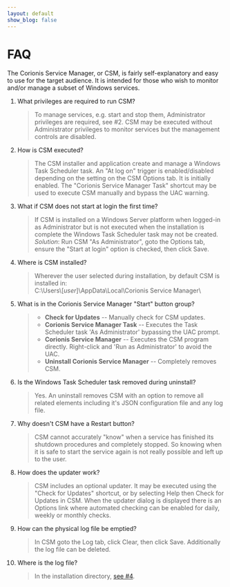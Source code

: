 ```yaml
---
layout: default
show_blog: false
---
```

# FAQ

The Corionis Service Manager, or CSM, is fairly self-explanatory and easy
to use for the target audience. It is intended for those who wish to 
monitor and/or manage a subset of Windows services.

 1. What privileges are required to run CSM?
    > To manage services, e.g. start and stop them, Administrator privileges are required, 
      see #2. CSM may be executed without Administrator privileges to monitor services 
      but the management controls are disabled.
 2. How is CSM executed?
    > The CSM installer and application create and manage a Windows Task
      Scheduler task. An "At log on" trigger is enabled/disabled depending
      on the setting on the CSM Options tab. It is initially enabled. The 
      "Corionis Service Manager Task" shortcut may be used to execute CSM
      manually and bypass the UAC warning.
 3. What if CSM does not start at login the first time?
    > If CSM is installed on a Windows Server platform when logged-in as Administrator
      but is not executed when the installation is complete the Windows Task Scheduler
      task may not be created.<br/>
      *Solution*: Run CSM "As Administrator", goto the Options tab, ensure the 
      "Start at login" option is checked, then click Save.
 4. Where is CSM installed?
    > Wherever the user selected during installation, by default CSM is installed in:<br/>
      C:\Users\\[*user*]\AppData\Local\Corionis Service Manager\ 
 5. What is in the Corionis Service Manager "Start" button group?
    > * **Check for Updates** -- Manually check for CSM updates.
    > * **Corionis Service Manager Task** -- Executes the Task Scheduler task 'As Administrator' bypassing the UAC prompt. 
    > * **Corionis Service Manager** -- Executes the CSM program directly. Right-click and 'Run as Administrator' to avoid the UAC.
    > * **Uninstall Corionis Service Manager** -- Completely removes CSM.
 6. Is the Windows Task Scheduler task removed during uninstall?
    > Yes. An uninstall removes CSM with an option to remove all related elements including it's JSON 
      configuration file and any log file.
 7. Why doesn't CSM have a Restart button?
    > CSM cannot accurately "know" when a service has finished its shutdown
      procedures and completely stopped. So knowing when it is safe to
      start the service again is not really possible and left up to the user.
 8. How does the updater work?
    > CSM includes an optional updater. It may be executed using the "Check for Updates" shortcut, or by
      selecting Help then Check for Updates in CSM. When the updater dialog is displayed there is an Options link
      where automated checking can be enabled for daily, weekly or monthly checks.
 9. How can the physical log file be emptied?
    > In CSM goto the Log tab, click Clear, then click Save. Additionally the
      log file can be deleted.
10. Where is the log file?
    > In the installation directory, [see #4](Where-is-CSM-installed?).
